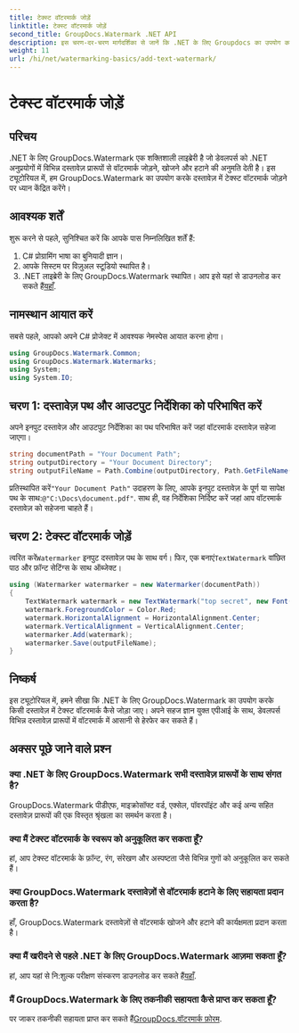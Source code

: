 ```yaml
---
title: टेक्स्ट वॉटरमार्क जोड़ें
linktitle: टेक्स्ट वॉटरमार्क जोड़ें
second_title: GroupDocs.Watermark .NET API
description: इस चरण-दर-चरण मार्गदर्शिका से जानें कि .NET के लिए Groupdocs का उपयोग करके अपने दस्तावेज़ों में टेक्स्ट वॉटरमार्क कैसे जोड़ें।
weight: 11
url: /hi/net/watermarking-basics/add-text-watermark/
---
```


# टेक्स्ट वॉटरमार्क जोड़ें

## परिचय
.NET के लिए GroupDocs.Watermark एक शक्तिशाली लाइब्रेरी है जो डेवलपर्स को .NET अनुप्रयोगों में विभिन्न दस्तावेज़ प्रारूपों से वॉटरमार्क जोड़ने, खोजने और हटाने की अनुमति देती है। इस ट्यूटोरियल में, हम GroupDocs.Watermark का उपयोग करके दस्तावेज़ में टेक्स्ट वॉटरमार्क जोड़ने पर ध्यान केंद्रित करेंगे।
## आवश्यक शर्तें
शुरू करने से पहले, सुनिश्चित करें कि आपके पास निम्नलिखित शर्तें हैं:
1. C# प्रोग्रामिंग भाषा का बुनियादी ज्ञान।
2. आपके सिस्टम पर विज़ुअल स्टूडियो स्थापित है।
3.  .NET लाइब्रेरी के लिए GroupDocs.Watermark स्थापित। आप इसे यहां से डाउनलोड कर सकते हैं[यहाँ](https://releases.groupdocs.com/Watermark/net/).

## नामस्थान आयात करें
सबसे पहले, आपको अपने C# प्रोजेक्ट में आवश्यक नेमस्पेस आयात करना होगा।
```csharp
using GroupDocs.Watermark.Common;
using GroupDocs.Watermark.Watermarks;
using System;
using System.IO;
```
## चरण 1: दस्तावेज़ पथ और आउटपुट निर्देशिका को परिभाषित करें
अपने इनपुट दस्तावेज़ और आउटपुट निर्देशिका का पथ परिभाषित करें जहां वॉटरमार्क दस्तावेज़ सहेजा जाएगा।
```csharp
string documentPath = "Your Document Path";
string outputDirectory = "Your Document Directory";
string outputFileName = Path.Combine(outputDirectory, Path.GetFileName(documentPath));
```
 प्रतिस्थापित करें`"Your Document Path"` उदाहरण के लिए, आपके इनपुट दस्तावेज़ के पूर्ण या सापेक्ष पथ के साथ:`@"C:\Docs\document.pdf"`. साथ ही, वह निर्देशिका निर्दिष्ट करें जहां आप वॉटरमार्क दस्तावेज़ को सहेजना चाहते हैं।
## चरण 2: टेक्स्ट वॉटरमार्क जोड़ें
 त्वरित करें`Watermarker` इनपुट दस्तावेज़ पथ के साथ वर्ग। फिर, एक बनाएं`TextWatermark` वांछित पाठ और फ़ॉन्ट सेटिंग्स के साथ ऑब्जेक्ट।
```csharp
using (Watermarker watermarker = new Watermarker(documentPath))
{
    TextWatermark watermark = new TextWatermark("top secret", new Font("Arial", 36));
    watermark.ForegroundColor = Color.Red;
    watermark.HorizontalAlignment = HorizontalAlignment.Center;
    watermark.VerticalAlignment = VerticalAlignment.Center;
    watermarker.Add(watermark);
    watermarker.Save(outputFileName);
}
```

## निष्कर्ष
इस ट्यूटोरियल में, हमने सीखा कि .NET के लिए GroupDocs.Watermark का उपयोग करके किसी दस्तावेज़ में टेक्स्ट वॉटरमार्क कैसे जोड़ा जाए। अपने सहज ज्ञान युक्त एपीआई के साथ, डेवलपर्स विभिन्न दस्तावेज़ प्रारूपों में वॉटरमार्क में आसानी से हेरफेर कर सकते हैं।
## अक्सर पूछे जाने वाले प्रश्न
### क्या .NET के लिए GroupDocs.Watermark सभी दस्तावेज़ प्रारूपों के साथ संगत है?
GroupDocs.Watermark पीडीएफ, माइक्रोसॉफ्ट वर्ड, एक्सेल, पॉवरपॉइंट और कई अन्य सहित दस्तावेज़ प्रारूपों की एक विस्तृत श्रृंखला का समर्थन करता है।
### क्या मैं टेक्स्ट वॉटरमार्क के स्वरूप को अनुकूलित कर सकता हूँ?
हां, आप टेक्स्ट वॉटरमार्क के फ़ॉन्ट, रंग, संरेखण और अस्पष्टता जैसे विभिन्न गुणों को अनुकूलित कर सकते हैं।
### क्या GroupDocs.Watermark दस्तावेज़ों से वॉटरमार्क हटाने के लिए सहायता प्रदान करता है?
हाँ, GroupDocs.Watermark दस्तावेज़ों से वॉटरमार्क खोजने और हटाने की कार्यक्षमता प्रदान करता है।
### क्या मैं खरीदने से पहले .NET के लिए GroupDocs.Watermark आज़मा सकता हूँ?
 हां, आप यहां से नि:शुल्क परीक्षण संस्करण डाउनलोड कर सकते हैं[यहाँ](https://releases.groupdocs.com/).
### मैं GroupDocs.Watermark के लिए तकनीकी सहायता कैसे प्राप्त कर सकता हूँ?
 पर जाकर तकनीकी सहायता प्राप्त कर सकते हैं[GroupDocs.वॉटरमार्क फ़ोरम](https://forum.groupdocs.com/c/watermark/19).
